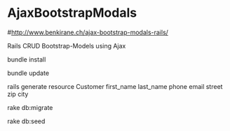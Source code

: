 # AjaxBootstrapModals
#http://www.benkirane.ch/ajax-bootstrap-modals-rails/

Rails CRUD Bootstrap-Models using Ajax

bundle install

bundle update
	
rails generate resource Customer first_name last_name phone email street zip city

rake db:migrate

rake db:seed
